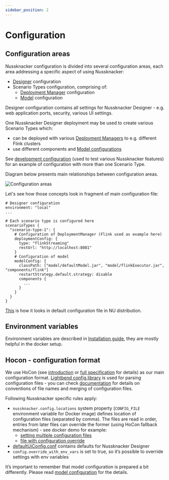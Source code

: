 ```yaml
---
sidebar_position: 2
---
```

# Configuration 


## Configuration areas

Nussknacker configuration is divided into several configuration areas, each area addressing a specific aspect of using Nussknacker:

* [Designer](/about/GLOSSARY#nussknacker-designer) configuration
* Scenario Types configuration, comprising of:
    * [Deployment Manager](/about/GLOSSARY#deployment-manager) configuration
    * [Model](/about/GLOSSARY#executor) configuration

Designer configuration  contains all settings for Nussknacker Designer - e.g. web application ports, security, various UI settings. 

One Nussknacker Designer deployment may be used to create various Scenario Types which:
                          
* can be deployed with various [Deployment Managers](DeploymentManagerConfiguration.md)  to e.g. different Flink clusters 
* use different components and [Model configurations](ModelConfiguration.md) 

See [development configuration](https://github.com/TouK/nussknacker/blob/staging/nussknacker-dist/src/universal/conf/dev-application.conf#L33) (used to test various Nussknacker features) for an example of configuration with more than one Scenario Type.

Diagram below presents main relationships between configuration areas.

![Configuration areas](img/configuration_areas.png "configuration areas")
                  
Let's see how those concepts look in fragment of main configuration file:
```hocon
# Designer configuration 
environment: "local"
...

# Each scenario type is configured here 
scenarioTypes {
  "scenario-type-1": {
    # Configuration of DeploymentManager (Flink used as example here) 
    deploymentConfig: {
      type: "flinkStreaming"
      restUrl: "http://localhost:8081"
    }
    # Configuration of model
    modelConfig: {
      classPath: ["model/defaultModel.jar", "model/flinkExecutor.jar", "components/flink"]
      restartStrategy.default.strategy: disable
      components {
        ...
      }
    }
  }
}

```

[This](https://github.com/TouK/nussknacker/blob/staging/nussknacker-dist/src/universal/conf/application.conf) is how it looks in default configuration file in NU distribution.

## Environment variables

Environment variables are described in [Installation guide](./Installation.md), they are mostly helpful in the docker setup.

## Hocon - configuration format

We use HoCon (see [introduction](https://github.com/lightbend/config#using-hocon-the-json-superset) or [full specification](https://github.com/lightbend/config/blob/master/HOCON.md) for details) as our main configuration format. [Lightbend config library](https://github.com/lightbend/config/tree/master) is used for parsing configuration files - you can check [documentation](https://github.com/lightbend/config#standard-behavior) for details on conventions of file names and merging of configuration files. 

Following Nussknacker specific rules apply:

* `nussknacker.config.locations` system property (`CONFIG_FILE `environment variable for Docker image) defines location of configuration files (separated by comma). The files are read in order, entries from later files can override the former (using HoCon fallback mechanism) - see docker demo for example:
    * [setting multiple configuration files](https://github.com/TouK/nussknacker-quickstart/blob/main/docker-compose.yml#L12)
    * [file with configuration override](https://github.com/TouK/nussknacker-quickstart/blob/main/nussknacker/nussknacker.conf)
* [defaultUiConfig.conf](https://github.com/TouK/nussknacker/blob/staging/ui/server/src/main/resources/defaultUiConfig.conf) contains defaults for Nussknacker Designer
* `config.override_with_env_vars` is set to true, so it’s possible to override settings with env variables

It’s important to remember that model configuration is prepared a bit differently. Please read [model configuration](ModelConfiguration.md) for the details. 
